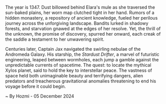 
The year is 1347.  Dust billowed behind Elara's mule as she traversed the sun-baked plains, her worn map clutched tight in her hand.  Rumors of a hidden monastery, a repository of ancient knowledge, fueled her perilous journey across the unforgiving landscape. Bandits lurked in shadowy forests, and starvation gnawed at the edges of her resolve. Yet, the thrill of the unknown, the promise of discovery, spurred her onward, each creak of the saddle a testament to her unwavering spirit.

Centuries later, Captain Jax navigated the swirling nebulae of the Andromeda Galaxy.  His starship, the *Stardust Drifter*, a marvel of futuristic engineering, leaped between wormholes, each jump a gamble against the unpredictable currents of spacetime. The quest: to locate the mythical Xylos planet, said to hold the key to interstellar peace.  The vastness of space held both unimaginable beauty and terrifying dangers, alien predators and treacherous gravitational anomalies threatening to end his voyage before it could begin.

~ By Hozmi - 05 December 2024
